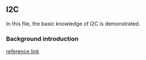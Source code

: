 ## I2C

In this file, the basic knowledge of I2C is demonstrated.
### Background introduction

[reference link](https://zhuanlan.zhihu.com/p/31086959)
